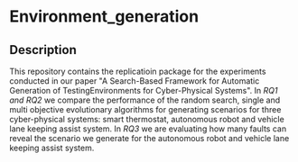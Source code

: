 # Environment_generation
## Description
This repository contains the replicatioin package for the experiments conducted in our paper "A Search-Based Framework for Automatic Generation of TestingEnvironments for Cyber-Physical Systems". 
In *RQ1 and RQ2* we compare the performance of the random search, single and multi objective evolutionary algorithms for generating scenarios for three cyber-physical systems: smart thermostat, autonomous robot and vehicle lane keeping assist system.
In *RQ3* we are evaluating how many faults can reveal the scenario we generate for the autonomous robot and vehicle lane keeping assist system.

